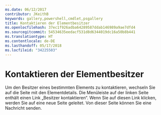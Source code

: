 ```yaml
---
ms.date: 06/12/2017
contributor: JKeithB
keywords: gallery,powershell,cmdlet,psgallery
title: Kontaktieren der Elementbesitzer
ms.openlocfilehash: 37ec1f926adba64289587ddab146989a9ae7dfd4
ms.sourcegitcommit: 54534635eedacf531d8d6344019dc16a50b8b441
ms.translationtype: HT
ms.contentlocale: de-DE
ms.lasthandoff: 05/17/2018
ms.locfileid: "34225503"
---
```

# <a name="contacting-item-owners"></a>Kontaktieren der Elementbesitzer

Um den Besitzer eines bestimmten Elements zu kontaktieren, wechseln Sie auf die Seite mit den Elementdetails.
Die Menüleiste auf der linken Seite enthält einen Link „Besitzer kontaktieren“.
Wenn Sie auf diesen Link klicken, werden Sie auf eine neue Seite geleitet.
Von dieser Seite können Sie eine Nachricht senden.